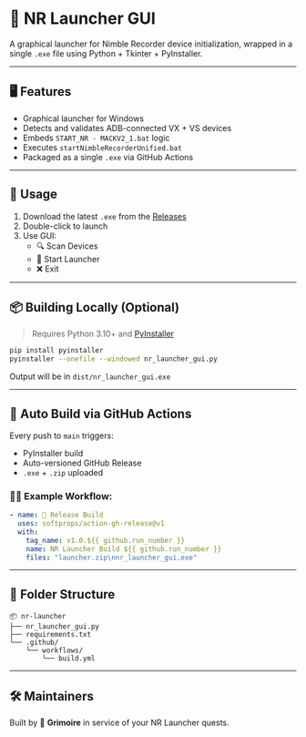 # 🚀 NR Launcher GUI

A graphical launcher for Nimble Recorder device initialization, wrapped in a single `.exe` file using Python + Tkinter + PyInstaller.

---

## 🖥 Features

- Graphical launcher for Windows
- Detects and validates ADB-connected VX + VS devices
- Embeds `START_NR - MACKV2_1.bat` logic
- Executes `startNimbleRecorderUnified.bat`
- Packaged as a single `.exe` via GitHub Actions

---

## 🧪 Usage

1. Download the latest `.exe` from the [Releases](../../releases/latest)
2. Double-click to launch
3. Use GUI:
   - 🔍 Scan Devices
   - 🚀 Start Launcher
   - ❌ Exit

---

## 📦 Building Locally (Optional)

> Requires Python 3.10+ and [PyInstaller](https://www.pyinstaller.org/)

```bash
pip install pyinstaller
pyinstaller --onefile --windowed nr_launcher_gui.py
```

Output will be in `dist/nr_launcher_gui.exe`

---

## 🔄 Auto Build via GitHub Actions

Every push to `main` triggers:

- PyInstaller build
- Auto-versioned GitHub Release
- `.exe` + `.zip` uploaded

### 🧙‍♂️ Example Workflow:

```yaml
- name: 🚀 Release Build
  uses: softprops/action-gh-release@v1
  with:
    tag_name: v1.0.${{ github.run_number }}
    name: NR Launcher Build ${{ github.run_number }}
    files: "launcher.zip\nnr_launcher_gui.exe"
```

---

## 📁 Folder Structure

```
📦 nr-launcher
├── nr_launcher_gui.py
├── requirements.txt
└── .github/
    └── workflows/
        └── build.yml
```

---

## 🛠 Maintainers
Built by 🧙 **Grimoire** in service of your NR Launcher quests.
